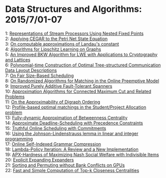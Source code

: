# Data Structures and Algorithms: 2015/7/01-07  
1: [Representations of Stream Processors Using Nested Fixed Points](https://doi.org/10.48550/arXiv.0905.4813)  
2: [Applying CEGAR to the Petri Net State Equation](https://doi.org/10.48550/arXiv.1208.2159)  
3: [On computable approximations of Landau's constant](https://doi.org/10.48550/arXiv.1209.5615)  
4: [Algorithms for Lipschitz Learning on Graphs](https://doi.org/10.48550/arXiv.1505.00290)  
5: [An Improved BKW Algorithm for LWE with Applications to Cryptography and  Lattices](https://doi.org/10.48550/arXiv.1506.02717)  
6: [Polynomial-time Construction of Optimal Tree-structured Communication  Data Layout Descriptions](https://doi.org/10.48550/arXiv.1506.09100)  
7: [On Fair Size-Based Scheduling](https://doi.org/10.48550/arXiv.1506.09158)  
8: [On Randomized Algorithms for Matching in the Online Preemptive Model](https://doi.org/10.48550/arXiv.1412.8615)  
9: [Improved Purely Additive Fault-Tolerant Spanners](https://doi.org/10.48550/arXiv.1507.00505)  
10: [Approximation Algorithms for Connected Maximum Cut and Related Problems](https://doi.org/10.48550/arXiv.1507.00648)  
11: [On the Approximability of Digraph Ordering](https://doi.org/10.48550/arXiv.1507.00662)  
12: [Profile-based optimal matchings in the Student/Project Allocation  problem](https://doi.org/10.48550/arXiv.1403.0751)  
13: [Fully-dynamic Approximation of Betweenness Centrality](https://doi.org/10.48550/arXiv.1504.07091)  
14: [Approximate Deadline-Scheduling with Precedence Constraints](https://doi.org/10.48550/arXiv.1507.00748)  
15: [Truthful Online Scheduling with Commitments](https://doi.org/10.48550/arXiv.1507.00773)  
16: [Using the Johnson-Lindenstrauss lemma in linear and integer programming](https://doi.org/10.48550/arXiv.1507.00990)  
17: [Online Self-Indexed Grammar Compression](https://doi.org/10.48550/arXiv.1507.00805)  
18: [Lambda-Policy Iteration: A Review and a New Implementation](https://doi.org/10.48550/arXiv.1507.01029)  
19: [APX-Hardness of Maximizing Nash Social Welfare with Indivisible Items](https://doi.org/10.48550/arXiv.1507.01159)  
20: [Explicit Expanding Expanders](https://doi.org/10.48550/arXiv.1507.01196)  
21: [Sorting and Permuting without Bank Conflicts on GPUs](https://doi.org/10.48550/arXiv.1507.01391)  
22: [Fast and Simple Computation of Top-k Closeness Centralities](https://doi.org/10.48550/arXiv.1507.01490)  